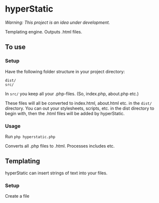 # hyperStatic 
*Warning: This project is an idea under development.*

Templating engine.
Outputs .html files.

## To use

### Setup
Have the following folder structure in your project directory:

```
dist/
src/
```

In `src/` you keep all your .php-files.
(So, index.php, about.php etc.)

These files will all be converted to index.html, about.html etc.
in the `dist/` directory.
You can out your stylesheets, scripts, etc.
in the dist directory to begin with, then the .html files will be added by hyperStatic.

### Usage

Run `php hyperstatic.php`

Converts all .php files to .html.
Processes includes etc.

## Templating
hyperStatic can insert strings of text into your files.

### Setup
Create a file 
